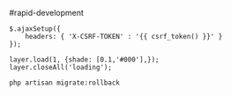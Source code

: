 #rapid-development

```
$.ajaxSetup({
	headers: { 'X-CSRF-TOKEN' : '{{ csrf_token() }}' }
});
```

```
layer.load(1, {shade: [0.1,'#000'],});
layer.closeAll('loading');
```

```
php artisan migrate:rollback
```

